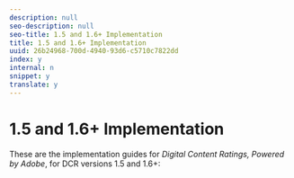 ```yaml
---
description: null
seo-description: null
seo-title: 1.5 and 1.6+ Implementation
title: 1.5 and 1.6+ Implementation
uuid: 26b24968-700d-4940-93d6-c5710c7822dd
index: y
internal: n
snippet: y
translate: y
---
```


# 1.5 and 1.6+ Implementation

These are the implementation guides for *Digital Content Ratings, Powered by Adobe*, for DCR versions 1.5 and 1.6+: 
